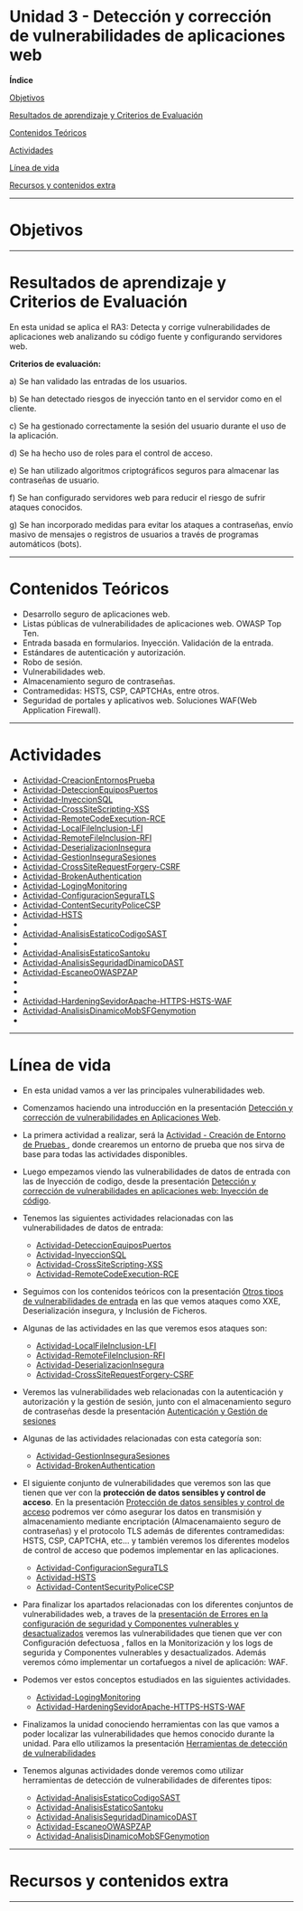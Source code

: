 # Unidad 3 - Detección y corrección de vulnerabilidades de aplicaciones web

**Índice**

[Objetivos](#objetivos)

[Resultados de aprendizaje y Criterios de Evaluación](#resultados-de-aprendizaje-y-criterios-de-evaluación)

[Contenidos Teóricos](#contenidos-teóricos)

[Actividades](#actividades)

[Línea de vida](#línea-de-vida)

[Recursos y contenidos extra](#recursos-y-contenidos-extra)

---
# Objetivos

---

# Resultados de aprendizaje y Criterios de Evaluación

En esta unidad se aplica el RA3: Detecta y corrige vulnerabilidades de aplicaciones web analizando su código fuente y configurando servidores web.

**Criterios de evaluación:**

a)	Se han validado las entradas de los usuarios.

b)	Se han detectado riesgos de inyección tanto en el servidor como en el cliente.

c)	Se ha gestionado correctamente la sesión del usuario durante el uso de la aplicación.

d)	Se ha hecho uso de roles para el control de acceso.

e)	Se han utilizado algoritmos criptográficos seguros para almacenar las contraseñas de usuario.

f)	Se han configurado servidores web para reducir el riesgo de sufrir ataques conocidos.

g)	Se han incorporado medidas para evitar los ataques a contraseñas, envío masivo de mensajes o registros de usuarios a través de programas automáticos (bots).


---
# Contenidos Teóricos

- Desarrollo seguro de aplicaciones web.
- Listas públicas de vulnerabilidades de aplicaciones web. OWASP Top Ten.
- Entrada basada en formularios. Inyección. Validación de la entrada.
- Estándares de autenticación y autorización.
- Robo de sesión.
- Vulnerabilidades web.
- Almacenamiento seguro de contraseñas.
- Contramedidas: HSTS, CSP, CAPTCHAs, entre otros.
- Seguridad de portales y aplicativos web. Soluciones WAF(Web Application Firewall).


---
# Actividades

- [Actividad-CreacionEntornosPrueba](./Actividad-CreacionEntornoPrueba/README.md)
- [Actividad-DeteccionEquiposPuertos](Actividad-DeteccionEquiposPuertos/README.md)
- [Actividad-InyeccionSQL](Actividad-InyeccionSQL/README.md)
- [Actividad-CrossSiteScripting-XSS](Actividad-CrossSiteScripting-XSS/README.md)
- [Actividad-RemoteCodeExecution-RCE](Actividad-RemoteCodeExecution-RCE/README.md)
- [Actividad-LocalFileInclusion-LFI](Actividad-LocalFileInclusion-LFI/README.md)
- [Actividad-RemoteFileInclusion-RFI](Actividad-RemoteFileInclusion-RFI/README.md)
- [Actividad-DeserializacionInsegura](Actividad-DeserializacionInsegura/README.md)
- [Actividad-GestionInseguraSesiones](Actividad-GestionInseguraSesiones/README.md)
- [Actividad-CrossSiteRequestForgery-CSRF](Actividad-CrossSiteRequestForgery-CSRF/README.md)
- [Actividad-BrokenAuthentication](Actividad-BrokenAuthentication/README.md)
- [Actividad-LogingMonitoring](Actividad-LogingMonitoring/README.md)
- [Actividad-ConfiguracionSeguraTLS](Actividad-ConfiguracionSeguraTLS/README.md)
- [Actividad-ContentSecurityPoliceCSP](Actividad-ContentSecurityPoliceCSP/README.md)
- [Actividad-HSTS](Actividad-HSTS/README.md)
- [](/README.md)
- [Actividad-AnalisisEstaticoCodigoSAST](Actividad-AnalisisEstaticoCodigoSAST/README.md)
- [](/README.md)
- [Actividad-AnalisisEstaticoSantoku](Actividad-AnalisisEstaticoSantoku/README.md)
- [Actividad-AnalisisSeguridadDinamicoDAST](Actividad-AnalisisSeguridadDinamicoDAST/README.md)
- [Actividad-EscaneoOWASPZAP](Actividad-EscaneoOWASPZAP/README.md)
- [](/README.md)
- [](/README.md)
- [Actividad-HardeningSevidorApache-HTTPS-HSTS-WAF](Actividad-HardeningSevidorApache-HTTPS-HSTS-WAF/README.md)
- [Actividad-AnalisisDinamicoMobSFGenymotion](Actividad-AnalisisDinamicoMobSFGenymotion/README.md)
- [](/README.md)


---

# Línea de vida
- En esta unidad vamos a ver las principales vulnerabilidades web.
- Comenzamos haciendo una introducción en la presentación [Detección y corrección de vulnerabilidades en Aplicaciones Web](./ContenidosTeoricos/PPSUnidad3-DeteccionCorrecionVulnerabilidadesWeb.pdf). 
- La primera actividad a realizar, será la [Actividad - Creación de Entorno de Pruebas ](./Actividad-CreacionEntornoPrueba/README.md), donde crearemos un entorno de prueba que nos sirva de base para todas las actividades disponibles.
- Luego empezamos viendo las vulnerabilidades de datos de entrada con las de Inyección de codigo, desde la presentación [Detección y corrección de vulnerabilidades en aplicaciones web: Inyección de código](./ContenidosTeoricos/PPSUnidad3-VulnerabilidadesInyeccionCodigo.pdf).
- Tenemos las siguientes actividades relacionadas con las vulnerabilidades de datos de entrada:
    - [Actividad-DeteccionEquiposPuertos](Actividad-DeteccionEquiposPuertos/README.md)
    - [Actividad-InyeccionSQL](Actividad-InyeccionSQL/README.md)
    - [Actividad-CrossSiteScripting-XSS](Actividad-CrossSiteScripting-XSS/README.md)
    - [Actividad-RemoteCodeExecution-RCE](Actividad-RemoteCodeExecution-RCE/README.md)

- Seguimos con los contenidos teóricos con la presentación [Otros tipos de vulnerabilidades de entrada](./ContenidosTeoricos/PPSUnidad3-OtrasVulnerabilidadesEntrada.pdf) en las que vemos ataques como XXE, Deserialización insegura, y Inclusión de Ficheros.
- Algunas de las actividades en las que veremos esos ataques son:
    - [Actividad-LocalFileInclusion-LFI](Actividad-LocalFileInclusion-LFI/README.md)
    - [Actividad-RemoteFileInclusion-RFI](Actividad-RemoteFileInclusion-RFI/README.md)
    - [Actividad-DeserializacionInsegura](Actividad-DeserializacionInsegura/README.md)
    - [Actividad-CrossSiteRequestForgery-CSRF](Actividad-CrossSiteRequestForgery-CSRF/README.md)

- Veremos las vulnerabilidades web relacionadas con la autenticación y autorización y la gestión de sesión, junto con el almacenamiento seguro de contraseñas desde la presentación [Autenticación y Gestión de sesiones](./ContenidosTeoricos/PPSUnidad3-AutenticacionGestionSesiones.pdf)
- Algunas de las actividades relacionadas con esta categoría son:

    - [Actividad-GestionInseguraSesiones](Actividad-GestionInseguraSesiones/README.md)
    - [Actividad-BrokenAuthentication](Actividad-BrokenAuthentication/README.md)
- El siguiente conjunto de vulnerabilidades que veremos son las que tienen que ver con la __protección de datos sensibles y control de acceso__. En la presentación [Protección de datos sensibles y control de acceso](./ContenidosTeoricos/PPSUnidad3-ProteccionDatosSensiblesControlAcceso.pdf) podremos ver cómo asegurar los datos en transmisión y almacenamiento mediante encriptación (Almacenamaiento seguro de contraseñas) y el protocolo TLS además de diferentes contramedidas: HSTS, CSP, CAPTCHA, etc... y también veremos los diferentes modelos de control de acceso que podemos implementar en las aplicaciones.
    - [Actividad-ConfiguracionSeguraTLS](Actividad-ConfiguracionSeguraTLS/README.md)
    - [Actividad-HSTS](Actividad-HSTS/README.md)
    - [Actividad-ContentSecurityPoliceCSP](Actividad-ContentSecurityPoliceCSP/README.md)

- Para finalizar los apartados relacionadas con los diferentes conjuntos de vulnerabilidades web, a traves de la [presentación de Errores en la configuración de seguridad y Componentes vulnerables y desactualizados](./ContenidosTeoricos/PPSUnidad3-ErroresSeguridadComponentesVulnerables.pdf) veremos las vulnerabilidades que tienen que ver con Configuración defectuosa , fallos en la Monitorización y los logs de segurida y Componentes vulnerables y desactualizados. Además veremos cómo implementar un cortafuegos a nivel de aplicación: WAF.
- Podemos ver estos conceptos estudiados en las siguientes actividades.
    - [Actividad-LogingMonitoring](Actividad-LogingMonitoring/README.md) 
    - [Actividad-HardeningSevidorApache-HTTPS-HSTS-WAF](Actividad-HardeningSevidorApache-HTTPS-HSTS-WAF/README.md)

- Finalizamos la unidad conociendo herramientas con las que vamos a poder localizar las vulnerabilidades que hemos conocido durante la unidad. Para ello utilizamos la presentación [Herramientas de detección de vulnerabilidades](./ContenidosTeoricos/PPSUnidad3-HerramientasDeteccionVulnerabilidades.pdf)
- Tenemos algunas actividades donde veremos como utilizar herramientas de detección de vulnerabilidades de diferentes tipos:
    - [Actividad-AnalisisEstaticoCodigoSAST](Actividad-AnalisisEstaticoCodigoSAST/README.md)
    - [Actividad-AnalisisEstaticoSantoku](Actividad-AnalisisEstaticoSantoku/README.md)
    - [Actividad-AnalisisSeguridadDinamicoDAST](Actividad-AnalisisSeguridadDinamicoDAST/README.md)
    - [Actividad-EscaneoOWASPZAP](Actividad-EscaneoOWASPZAP/README.md)
    - [Actividad-AnalisisDinamicoMobSFGenymotion](Actividad-AnalisisDinamicoMobSFGenymotion/README.md)

---

# Recursos y contenidos extra
---

